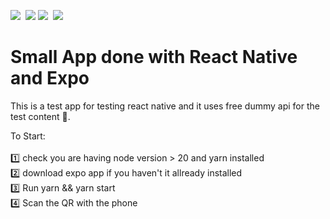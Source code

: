 ![](https://img.shields.io/badge/React%20Native-informational?style=flat&logo=react&logoColor=5ed3f3&color=282c34)&nbsp;
![](https://img.shields.io/badge/Expo-informational?style=flat&logo=expo&logoColor=white&color=6c4df5)
![](https://img.shields.io/badge/TypeScript-informational?style=flat&logo=typescript&logoColor=white&color=0076c6)&nbsp;
![](https://img.shields.io/badge/React%20Redux-informational?style=flat&logo=redux&logoColor=white&color=764abc)

# Small App done with React Native and Expo

This is a test app for testing react native and it uses free dummy api for the test content  🌈.

To Start:
<br><br>
1️⃣ check you are having node version > 20 and yarn installed<br>
2️⃣ download expo app if you haven't it allready installed<br>
3️⃣ Run yarn && yarn start <br>
4️⃣ Scan the QR with the phone
